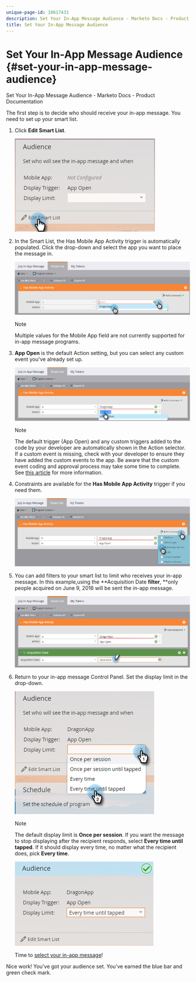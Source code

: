 ```yaml
---
unique-page-id: 10617431
description: Set Your In-App Message Audience - Marketo Docs - Product Documentation
title: Set Your In-App Message Audience
---
```


# Set Your In-App Message Audience {#set-your-in-app-message-audience}

Set Your In-App Message Audience - Marketo Docs - Product Documentation

The first step is to decide who should receive your in-app message. You need to set up your smart list.

1. Click **Edit Smart List**.

   ![](assets/image2016-5-9-15-3a15-3a7.png)

1. In the Smart List, the Has Mobile App Activity trigger is automatically populated. Click the drop-down and select the app you want to place the message in.

   ![](assets/image2016-5-9-15-3a18-3a10.png)

   >[!NOTE]
   >
   >Multiple values for the Mobile App field are not currently supported for in-app message programs.

1. **App Open** is the default Action setting, but you can select any custom event you've already set up.

   ![](assets/image2016-5-9-15-3a20-3a23.png)

   >[!NOTE]
   >
   >The default trigger (App Open) and any custom triggers added to the code by your developer are automatically shown in the Action selector. If a custom event is missing, check with your developer to ensure they have added the custom events to the app. Be aware that the custom event coding and approval process may take some time to complete. See [this article](../../../../../welcome-to-marketo-docs/product-docs/mobile-marketing/admin-(mobile-marketing)/before-you-create-push-notifications-and-in-app-messages.md) for more information.

1. Constraints are available for the **Has Mobile App Activity** trigger if you need them.

   ![](assets/image2016-5-9-15-3a22-3a27.png)

1. You can add filters to your smart list to limit who receives your in-app message. In this example,using the **Acquisition Date **filter**, **only people acquired on June 9, 2016 will be sent the in-app message.

   ![](assets/image2016-5-9-15-3a26-3a2.png)

1. Return to your in-app message Control Panel. Set the display limit in the drop-down.

   ![](assets/image2016-5-9-15-3a30-3a35.png)

   >[!NOTE]
   >
   >The default display limit is **Once per session**. If you want the message to stop displaying after the recipient responds, select **Every time until tapped**. If it should display every time, no matter what the recipient does, pick **Every time**.

   ![](assets/image2016-5-9-15-3a32-3a6.png)

   Time to [select your in-app message](select-your-in-app-message.md)!

Nice work! You've got your audience set. You've earned the blue bar and green check mark. 